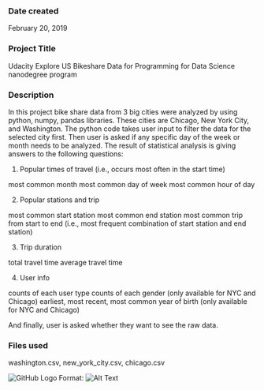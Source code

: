 ### Date created
February 20, 2019

### Project Title
Udacity Explore US Bikeshare Data for Programming for Data Science nanodegree program

### Description
In this project bike share data from 3 big cities were analyzed by using python, numpy, pandas libraries. These cities are Chicago, New York City, and Washington. 
The python code takes user input to filter the data for the selected city first. Then user is asked if any specific day of the week or month needs to be analyzed. The result of statistical analysis is giving answers to the following questions:

1. Popular times of travel (i.e., occurs most often in the start time)

most common month
most common day of week
most common hour of day

2. Popular stations and trip

most common start station
most common end station
most common trip from start to end (i.e., most frequent combination of start station and end station)

3. Trip duration

total travel time
average travel time

4. User info

counts of each user type
counts of each gender (only available for NYC and Chicago)
earliest, most recent, most common year of birth (only available for NYC and Chicago)

And finally, user is asked whether they want to see the raw data. 

### Files used
washington.csv,
new_york_city.csv,
chicago.csv

![GitHub Logo](/images/logo.png)
Format: ![Alt Text](url)
